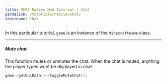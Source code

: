 ```yaml
---
title: MCPE Native Mod Tutorial | Chat
permalink: /tutorials/native/chat/
shortname: Chat
---
```

In this particular tutorial, `game` is an instance of the `MinecraftGame` class.  

---

##### Mute chat
This function mutes or unmutes the chat. When the chat is muted, anything the player types wont be displayed in chat.
```cpp
game->getGuiData()->toggleMuteChat();
```

